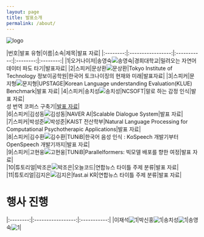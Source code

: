 ```yaml
---
layout: page
title: 발표소개
permalink: /about/
---
```




![logo](./pic/banner.png)
       

|번호|발표 유형|이름|소속|제목|발표 자료|
|:--------:|:-----------------:|:-----------:|:--------:|:--------:|
|1|오거나이저|송영숙![송영숙](./pic/song.jpg)|경희대학교|밀려오는 자연어 데이터 파도 타기|발표자료|
|2|스피커|문상환![문상환](./pic/mun.png)|Tokyo Institute of Technology 정보이공학원|한국어 토크나이징의 현재와 미래|발표자료|
|3|스피커|문지형![문지형](./pic/jh.jpg)|UPSTAGE|Korean Language understanding Evaluation(KLUE) Benchmark|발표 자료|
|4|스피커|송치성![송치성](./pic/chisong.jpg)|NCSOFT|말로 하는 감정 인식|발표 자료|  
성 번역 코퍼스 구축기|[발표 자료](./data/kosp2e.pdf)|          
|6|스피커|김성동![김성동](./pic/sungdong.png)|NAVER AI|Scalable Dialogue System|발표 자료|            
|7|스피커|박성준![박성준](./pic/sjun.png)|KAIST 전산학부|Natural Language Processing for Computational Psychotherapic Applications|발표 자료|        
|8|스피커|김수환![김수환](./pic/suh.png)|TUNiB|한국어 음성 인식 : KoSpeech 개발기부터 OpenSpeech 개발기까지|발표 자료|            
|9|스피커|고현웅![고현웅](./pic/go.png)|TUNiB|Parallelformers: 빅모델 배포를 향한 여정|발표 자료|         
|10|튜토리얼|박조은![박조은](./pic/joeun.jpg)|오늘코드|연합뉴스 타이틀 주제 분류|발표 자료|   
|11|튜토리얼|김지은![김지은](./pic/jieun.png)|fast.ai KR|연합뉴스 타이틀 주제 분류|발표 자료|        
       





# 행사 진행



|:--------:|:-----------------:|:-----------:|
|이재석![1](./pic/jesouk.jpg)|박신홍![1](./pic/sinhongpark.jpg)|송치성![1](./pic/chisong.jpg)|송영숙![1](./pic/song.jpg)|







